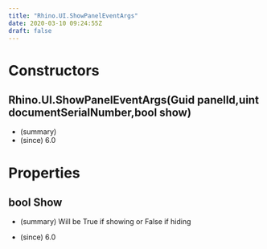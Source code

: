 ```yaml
---
title: "Rhino.UI.ShowPanelEventArgs"
date: 2020-03-10 09:24:55Z
draft: false
---
```


# Constructors
## Rhino.UI.ShowPanelEventArgs(Guid panelId,uint documentSerialNumber,bool show)
- (summary) 
- (since) 6.0
# Properties
## bool Show
- (summary) 
       Will be True if showing or False if hiding
       
- (since) 6.0
